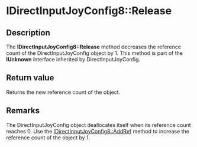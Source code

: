 # IDirectInputJoyConfig8::Release

## Description

The **IDirectInputJoyConfig8::Release**  method decreases the reference count of the DirectInputJoyConfig object by 1. This method is part of the **IUnknown** interface inherited by DirectInputJoyConfig.

## Return value

Returns the new reference count of the object.

## Remarks

The DirectInputJoyConfig object deallocates itself when its reference count reaches 0. Use the [IDirectInputJoyConfig8::AddRef](https://learn.microsoft.com/windows/desktop/api/dinputd/nf-dinputd-idirectinputjoyconfig8-addref) method to increase the reference count of the object by 1.